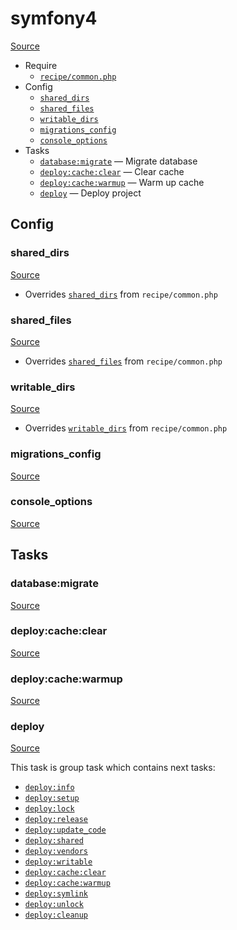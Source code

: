 <!-- DO NOT EDIT THIS FILE! -->
<!-- Instead edit recipe/symfony4.php -->
<!-- Then run bin/docgen -->

# symfony4

[Source](/recipe/symfony4.php)



* Require
  * [`recipe/common.php`](/docs/recipe/common.md)
* Config
  * [`shared_dirs`](#shared_dirs)
  * [`shared_files`](#shared_files)
  * [`writable_dirs`](#writable_dirs)
  * [`migrations_config`](#migrations_config)
  * [`console_options`](#console_options)
* Tasks
  * [`database:migrate`](#databasemigrate) — Migrate database
  * [`deploy:cache:clear`](#deploycacheclear) — Clear cache
  * [`deploy:cache:warmup`](#deploycachewarmup) — Warm up cache
  * [`deploy`](#deploy) — Deploy project

## Config
### shared_dirs
[Source](/recipe/symfony4.php#L6)

* Overrides [`shared_dirs`](/docs/recipe/common.md#shared_dirs) from `recipe/common.php`



### shared_files
[Source](/recipe/symfony4.php#L7)

* Overrides [`shared_files`](/docs/recipe/common.md#shared_files) from `recipe/common.php`



### writable_dirs
[Source](/recipe/symfony4.php#L8)

* Overrides [`writable_dirs`](/docs/recipe/common.md#writable_dirs) from `recipe/common.php`



### migrations_config
[Source](/recipe/symfony4.php#L9)



### console_options
[Source](/recipe/symfony4.php#L15)




## Tasks
### database:migrate
[Source](/recipe/symfony4.php#L20)



### deploy:cache:clear
[Source](/recipe/symfony4.php#L30)



### deploy:cache:warmup
[Source](/recipe/symfony4.php#L35)



### deploy
[Source](/recipe/symfony4.php#L40)

This task is group task which contains next tasks:
* [`deploy:info`](/docs/recipe/deploy/info.md#deployinfo)
* [`deploy:setup`](/docs/recipe/deploy/setup.md#deploysetup)
* [`deploy:lock`](/docs/recipe/deploy/lock.md#deploylock)
* [`deploy:release`](/docs/recipe/deploy/release.md#deployrelease)
* [`deploy:update_code`](/docs/recipe/deploy/update_code.md#deployupdate_code)
* [`deploy:shared`](/docs/recipe/deploy/shared.md#deployshared)
* [`deploy:vendors`](/docs/recipe/deploy/vendors.md#deployvendors)
* [`deploy:writable`](/docs/recipe/deploy/writable.md#deploywritable)
* [`deploy:cache:clear`](/docs/recipe/symfony4.md#deploycacheclear)
* [`deploy:cache:warmup`](/docs/recipe/symfony4.md#deploycachewarmup)
* [`deploy:symlink`](/docs/recipe/deploy/symlink.md#deploysymlink)
* [`deploy:unlock`](/docs/recipe/deploy/lock.md#deployunlock)
* [`deploy:cleanup`](/docs/recipe/deploy/cleanup.md#deploycleanup)



